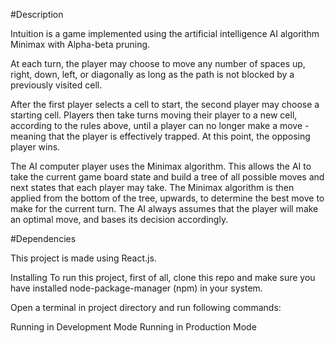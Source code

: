 #Description

Intuition is a game implemented using the artificial intelligence AI algorithm Minimax with Alpha-beta pruning.

At each turn, the player may choose to move any number of spaces up, right, down, left, or diagonally as long as the path is not blocked by a previously visited cell.

After the first player selects a cell to start, the second player may choose a starting cell. Players then take turns moving their player to a new cell, according to the rules above, until a player can no longer make a move - meaning that the player is effectively trapped. At this point, the opposing player wins.

The AI computer player uses the Minimax algorithm. This allows the AI to take the current game board state and build a tree of all possible moves and next states that each player may take. The Minimax algorithm is then applied from the bottom of the tree, upwards, to determine the best move to make for the current turn. The AI always assumes that the player will make an optimal move, and bases its decision accordingly.

#Dependencies

This project is made using React.js.

Installing
To run this project, first of all, clone this repo and make sure you have installed node-package-manager (npm) in your system.

Open a terminal in project directory and run following commands:

Running in Development Mode
Running in Production Mode
